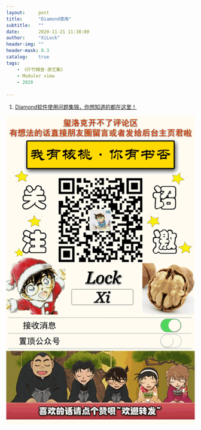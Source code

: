 ```yaml
---
layout:     post
title:      "Diamond使用"
subtitle:   ""
date:       2020-11-21 11:38:00
author:     "XiLock"
header-img: ""
header-mask: 0.3
catalog:    true
tags:
    - 《斤竹精舍·游艺集》
    - Moduler view
    - 2020

---
```


1. [Diamond软件使用问题集锦，你想知道的都在这里！](https://zhuanlan.zhihu.com/p/150801477)

![](/img/wc-tail.GIF)
